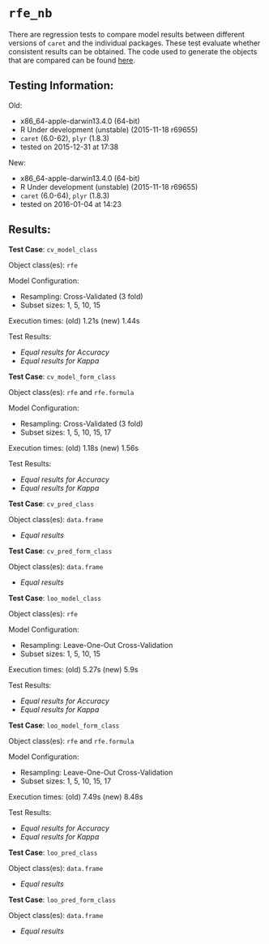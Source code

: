 `rfe_nb`
 ===== 

There are regression tests to compare model results between different versions of `caret` and the individual packages. These test evaluate whether consistent results can be obtained. The code used to generate the objects that are compared can be found [here](https://github.com/topepo/caret/blob/master/RegressionTests/Code/rfe_nb.R).

Testing Information:
---------

Old:

 * x86_64-apple-darwin13.4.0 (64-bit)
 * R Under development (unstable) (2015-11-18 r69655)
 * `caret` (6.0-62), `plyr` (1.8.3)
 * tested on 2015-12-31 at 17:38


New:

 * x86_64-apple-darwin13.4.0 (64-bit)
 * R Under development (unstable) (2015-11-18 r69655)
 * `caret` (6.0-64), `plyr` (1.8.3)
 * tested on 2016-01-04 at 14:23


Results:
---------

**Test Case**: `cv_model_class`

Object class(es): `rfe`

Model Configuration:

 * Resampling: Cross-Validated (3 fold)
 * Subset sizes: 1, 5, 10, 15


Execution times: (old) 1.21s (new) 1.44s

Test Results:

 * _Equal results for Accuracy_
 * _Equal results for Kappa_

**Test Case**: `cv_model_form_class`

Object class(es): `rfe` and `rfe.formula`

Model Configuration:

 * Resampling: Cross-Validated (3 fold)
 * Subset sizes: 1, 5, 10, 15, 17


Execution times: (old) 1.18s (new) 1.56s

Test Results:

 * _Equal results for Accuracy_
 * _Equal results for Kappa_

**Test Case**: `cv_pred_class`

Object class(es): `data.frame`

 * _Equal results_

**Test Case**: `cv_pred_form_class`

Object class(es): `data.frame`

 * _Equal results_

**Test Case**: `loo_model_class`

Object class(es): `rfe`

Model Configuration:

 * Resampling: Leave-One-Out Cross-Validation
 * Subset sizes: 1, 5, 10, 15


Execution times: (old) 5.27s (new) 5.9s

Test Results:

 * _Equal results for Accuracy_
 * _Equal results for Kappa_

**Test Case**: `loo_model_form_class`

Object class(es): `rfe` and `rfe.formula`

Model Configuration:

 * Resampling: Leave-One-Out Cross-Validation
 * Subset sizes: 1, 5, 10, 15, 17


Execution times: (old) 7.49s (new) 8.48s

Test Results:

 * _Equal results for Accuracy_
 * _Equal results for Kappa_

**Test Case**: `loo_pred_class`

Object class(es): `data.frame`

 * _Equal results_

**Test Case**: `loo_pred_form_class`

Object class(es): `data.frame`

 * _Equal results_

